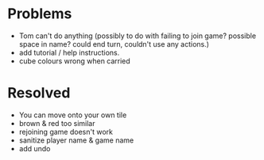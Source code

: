 

# Problems

* Tom can't do anything (possibly to do with failing to join game? possible space in name? could end turn, couldn't use any actions.)
* add tutorial / help instructions.
* cube colours wrong when carried

# Resolved

* You can move onto your own tile
* brown & red too similar
* rejoining game doesn't work
* sanitize player name & game name
* add undo